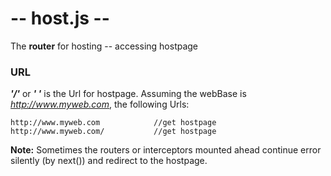 # -- host.js --
The **router** for hosting -- accessing hostpage

### URL 
_**'/'**_ or _**' '**_ is the Url for hostpage.  Assuming the webBase is _http://www.myweb.com_, 
the following Urls:

	http://www.myweb.com			//get hostpage
	http://www.myweb.com/			//get hostpage
	
**Note:** Sometimes the routers or interceptors mounted ahead continue error silently (by next()) and 
redirect to the hostpage. 
